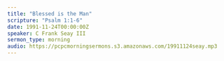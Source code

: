 ```yaml
---
title: "Blessed is the Man"
scripture: "Psalm 1:1-6"
date: 1991-11-24T00:00:00Z
speaker: C Frank Seay III
sermon_type: morning
audio: https://pcpcmorningsermons.s3.amazonaws.com/19911124seay.mp3 
---
```



